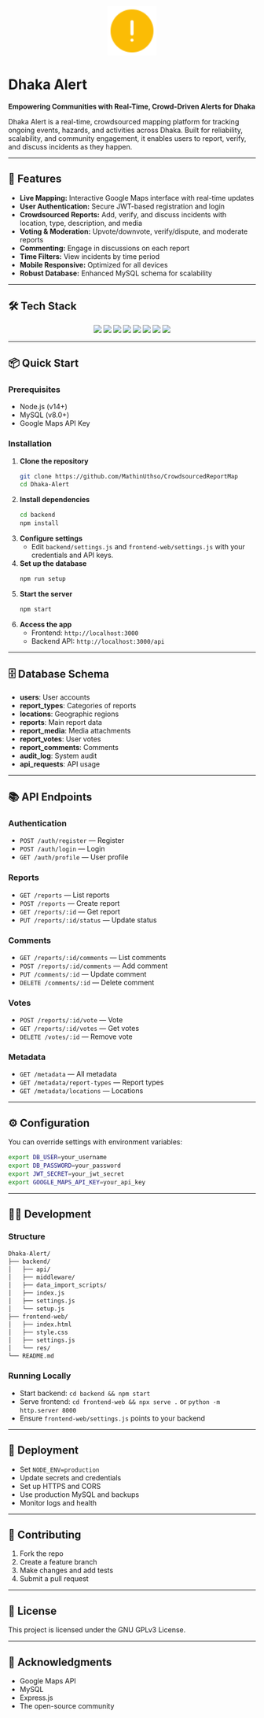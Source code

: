 <!-- Project Icon -->
<p align="center">
  <img src="frontend-web/res/alert.svg" alt="Dhaka Alert Logo" width="100"/>
</p>

# Dhaka Alert

**Empowering Communities with Real-Time, Crowd-Driven Alerts for Dhaka**

Dhaka Alert is a real-time, crowdsourced mapping platform for tracking ongoing events, hazards, and activities across Dhaka. Built for reliability, scalability, and community engagement, it enables users to report, verify, and discuss incidents as they happen.

---

## 🚀 Features

- **Live Mapping:** Interactive Google Maps interface with real-time updates
- **User Authentication:** Secure JWT-based registration and login
- **Crowdsourced Reports:** Add, verify, and discuss incidents with location, type, description, and media
- **Voting & Moderation:** Upvote/downvote, verify/dispute, and moderate reports
- **Commenting:** Engage in discussions on each report
- **Time Filters:** View incidents by time period
- **Mobile Responsive:** Optimized for all devices
- **Robust Database:** Enhanced MySQL schema for scalability

---

## 🛠️ Tech Stack

<p align="center">
  <img src="https://img.shields.io/badge/Node.js-339933?style=for-the-badge&logo=nodedotjs&logoColor=white"/>
  <img src="https://img.shields.io/badge/Express.js-000000?style=for-the-badge&logo=express&logoColor=white"/>
  <img src="https://img.shields.io/badge/MySQL-4479A1?style=for-the-badge&logo=mysql&logoColor=white"/>
  <img src="https://img.shields.io/badge/Google%20Maps%20API-4285F4?style=for-the-badge&logo=googlemaps&logoColor=white"/>
  <img src="https://img.shields.io/badge/JWT-000000?style=for-the-badge&logo=jsonwebtokens&logoColor=white"/>
  <img src="https://img.shields.io/badge/HTML5-E34F26?style=for-the-badge&logo=html5&logoColor=white"/>
  <img src="https://img.shields.io/badge/CSS3-1572B6?style=for-the-badge&logo=css3&logoColor=white"/>
  <img src="https://img.shields.io/badge/JavaScript-F7DF1E?style=for-the-badge&logo=javascript&logoColor=black"/>
</p>

---

## 📦 Quick Start

### Prerequisites
- Node.js (v14+)
- MySQL (v8.0+)
- Google Maps API Key

### Installation
1. **Clone the repository**
   ```bash
   git clone https://github.com/MathinUthso/CrowdsourcedReportMap
   cd Dhaka-Alert
   ```
2. **Install dependencies**
   ```bash
   cd backend
   npm install
   ```
3. **Configure settings**
   - Edit `backend/settings.js` and `frontend-web/settings.js` with your credentials and API keys.
4. **Set up the database**
   ```bash
   npm run setup
   ```
5. **Start the server**
   ```bash
   npm start
   ```
6. **Access the app**
   - Frontend: `http://localhost:3000`
   - Backend API: `http://localhost:3000/api`

---

## 🗄️ Database Schema

- **users**: User accounts
- **report_types**: Categories of reports
- **locations**: Geographic regions
- **reports**: Main report data
- **report_media**: Media attachments
- **report_votes**: User votes
- **report_comments**: Comments
- **audit_log**: System audit
- **api_requests**: API usage

---

## 📚 API Endpoints

### Authentication
- `POST /auth/register` — Register
- `POST /auth/login` — Login
- `GET /auth/profile` — User profile

### Reports
- `GET /reports` — List reports
- `POST /reports` — Create report
- `GET /reports/:id` — Get report
- `PUT /reports/:id/status` — Update status

### Comments
- `GET /reports/:id/comments` — List comments
- `POST /reports/:id/comments` — Add comment
- `PUT /comments/:id` — Update comment
- `DELETE /comments/:id` — Delete comment

### Votes
- `POST /reports/:id/vote` — Vote
- `GET /reports/:id/votes` — Get votes
- `DELETE /votes/:id` — Remove vote

### Metadata
- `GET /metadata` — All metadata
- `GET /metadata/report-types` — Report types
- `GET /metadata/locations` — Locations

---

## ⚙️ Configuration

You can override settings with environment variables:
```bash
export DB_USER=your_username
export DB_PASSWORD=your_password
export JWT_SECRET=your_jwt_secret
export GOOGLE_MAPS_API_KEY=your_api_key
```

---

## 🧑‍💻 Development

### Structure
```
Dhaka-Alert/
├── backend/
│   ├── api/
│   ├── middleware/
│   ├── data_import_scripts/
│   ├── index.js
│   ├── settings.js
│   └── setup.js
├── frontend-web/
│   ├── index.html
│   ├── style.css
│   ├── settings.js
│   └── res/
└── README.md
```

### Running Locally
- Start backend: `cd backend && npm start`
- Serve frontend: `cd frontend-web && npx serve .` or `python -m http.server 8000`
- Ensure `frontend-web/settings.js` points to your backend

---

## 🚀 Deployment
- Set `NODE_ENV=production`
- Update secrets and credentials
- Set up HTTPS and CORS
- Use production MySQL and backups
- Monitor logs and health

---

## 🤝 Contributing
1. Fork the repo
2. Create a feature branch
3. Make changes and add tests
4. Submit a pull request

---

## 📄 License

This project is licensed under the GNU GPLv3 License.

---

## 🙏 Acknowledgments
- Google Maps API
- MySQL
- Express.js
- The open-source community
